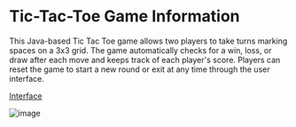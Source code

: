 # Tic-Tac-Toe Game Information

This Java-based Tic Tac Toe game allows two players to take turns marking spaces on a 3x3 grid. The game automatically checks for a win, loss, or draw after each move and keeps track of each player's score. Players can reset the game to start a new round or exit at any time through the user interface.

<ins>Interface<ins>

![image](https://github.com/user-attachments/assets/321780a7-da3b-486c-b35e-41a72d70234e)
